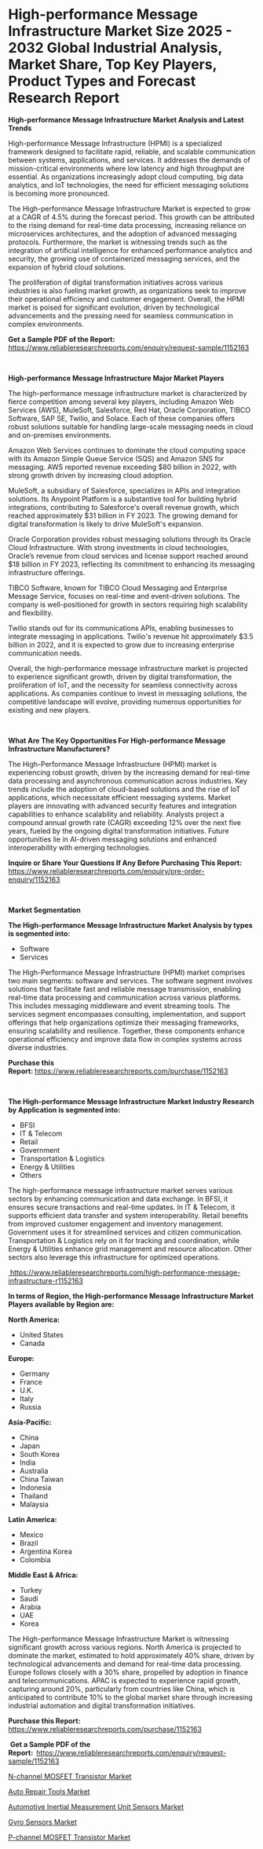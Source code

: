 <p><h1>High-performance Message Infrastructure Market Size 2025 - 2032 Global Industrial Analysis, Market Share, Top Key Players, Product Types and Forecast Research Report</h1></p><p><strong>High-performance Message Infrastructure Market Analysis and Latest Trends</strong></p>
<p><p>High-performance Message Infrastructure (HPMI) is a specialized framework designed to facilitate rapid, reliable, and scalable communication between systems, applications, and services. It addresses the demands of mission-critical environments where low latency and high throughput are essential. As organizations increasingly adopt cloud computing, big data analytics, and IoT technologies, the need for efficient messaging solutions is becoming more pronounced.</p><p>The High-performance Message Infrastructure Market is expected to grow at a CAGR of 4.5% during the forecast period. This growth can be attributed to the rising demand for real-time data processing, increasing reliance on microservices architectures, and the adoption of advanced messaging protocols. Furthermore, the market is witnessing trends such as the integration of artificial intelligence for enhanced performance analytics and security, the growing use of containerized messaging services, and the expansion of hybrid cloud solutions.</p><p>The proliferation of digital transformation initiatives across various industries is also fueling market growth, as organizations seek to improve their operational efficiency and customer engagement. Overall, the HPMI market is poised for significant evolution, driven by technological advancements and the pressing need for seamless communication in complex environments.</p></p>
<p><strong>Get a Sample PDF of the Report:&nbsp;</strong> <a href="https://www.reliableresearchreports.com/enquiry/request-sample/1152163?utm_campaign=8&utm_medium=2&utm_source=Github&utm_content=ia&utm_term=07012025&utm_id=high-performance-message-infrastructure">https://www.reliableresearchreports.com/enquiry/request-sample/1152163</a></p>
<p>&nbsp;</p>
<p><strong>High-performance Message Infrastructure Major Market Players</strong></p>
<p><p>The high-performance message infrastructure market is characterized by fierce competition among several key players, including Amazon Web Services (AWS), MuleSoft, Salesforce, Red Hat, Oracle Corporation, TIBCO Software, SAP SE, Twilio, and Solace. Each of these companies offers robust solutions suitable for handling large-scale messaging needs in cloud and on-premises environments.</p><p>Amazon Web Services continues to dominate the cloud computing space with its Amazon Simple Queue Service (SQS) and Amazon SNS for messaging. AWS reported revenue exceeding $80 billion in 2022, with strong growth driven by increasing cloud adoption.</p><p>MuleSoft, a subsidiary of Salesforce, specializes in APIs and integration solutions. Its Anypoint Platform is a substantive tool for building hybrid integrations, contributing to Salesforce's overall revenue growth, which reached approximately $31 billion in FY 2023. The growing demand for digital transformation is likely to drive MuleSoft's expansion.</p><p>Oracle Corporation provides robust messaging solutions through its Oracle Cloud Infrastructure. With strong investments in cloud technologies, Oracle’s revenue from cloud services and license support reached around $18 billion in FY 2023, reflecting its commitment to enhancing its messaging infrastructure offerings.</p><p>TIBCO Software, known for TIBCO Cloud Messaging and Enterprise Message Service, focuses on real-time and event-driven solutions. The company is well-positioned for growth in sectors requiring high scalability and flexibility.</p><p>Twilio stands out for its communications APIs, enabling businesses to integrate messaging in applications. Twilio's revenue hit approximately $3.5 billion in 2022, and it is expected to grow due to increasing enterprise communication needs.</p><p>Overall, the high-performance message infrastructure market is projected to experience significant growth, driven by digital transformation, the proliferation of IoT, and the necessity for seamless connectivity across applications. As companies continue to invest in messaging solutions, the competitive landscape will evolve, providing numerous opportunities for existing and new players.</p></p>
<p>&nbsp;</p>
<p><strong>What Are The Key Opportunities For High-performance Message Infrastructure Manufacturers?</strong></p>
<p><p>The High-Performance Message Infrastructure (HPMI) market is experiencing robust growth, driven by the increasing demand for real-time data processing and asynchronous communication across industries. Key trends include the adoption of cloud-based solutions and the rise of IoT applications, which necessitate efficient messaging systems. Market players are innovating with advanced security features and integration capabilities to enhance scalability and reliability. Analysts project a compound annual growth rate (CAGR) exceeding 12% over the next five years, fueled by the ongoing digital transformation initiatives. Future opportunities lie in AI-driven messaging solutions and enhanced interoperability with emerging technologies.</p></p>
<p><strong>Inquire or Share Your Questions If Any Before Purchasing This Report:</strong> <a href="https://www.reliableresearchreports.com/enquiry/pre-order-enquiry/1152163?utm_campaign=8&utm_medium=2&utm_source=Github&utm_content=ia&utm_term=07012025&utm_id=high-performance-message-infrastructure">https://www.reliableresearchreports.com/enquiry/pre-order-enquiry/1152163</a></p>
<p>&nbsp;</p>
<p><strong>Market Segmentation</strong></p>
<p><strong>The High-performance Message Infrastructure Market Analysis by types is segmented into:</strong></p>
<p><ul><li>Software</li><li>Services</li></ul></p>
<p><p>The High-Performance Message Infrastructure (HPMI) market comprises two main segments: software and services. The software segment involves solutions that facilitate fast and reliable message transmission, enabling real-time data processing and communication across various platforms. This includes messaging middleware and event streaming tools. The services segment encompasses consulting, implementation, and support offerings that help organizations optimize their messaging frameworks, ensuring scalability and resilience. Together, these components enhance operational efficiency and improve data flow in complex systems across diverse industries.</p></p>
<p><strong>Purchase this Report:&nbsp;</strong><a href="https://www.reliableresearchreports.com/purchase/1152163?utm_campaign=8&utm_medium=2&utm_source=Github&utm_content=ia&utm_term=07012025&utm_id=high-performance-message-infrastructure">https://www.reliableresearchreports.com/purchase/1152163</a></p>
<p>&nbsp;</p>
<p><strong>The High-performance Message Infrastructure Market Industry Research by Application is segmented into:</strong></p>
<p><ul><li>BFSI</li><li>IT & Telecom</li><li>Retail</li><li>Government</li><li>Transportation & Logistics</li><li>Energy & Utilities</li><li>Others</li></ul></p>
<p><p>The high-performance message infrastructure market serves various sectors by enhancing communication and data exchange. In BFSI, it ensures secure transactions and real-time updates. In IT & Telecom, it supports efficient data transfer and system interoperability. Retail benefits from improved customer engagement and inventory management. Government uses it for streamlined services and citizen communication. Transportation & Logistics rely on it for tracking and coordination, while Energy & Utilities enhance grid management and resource allocation. Other sectors also leverage this infrastructure for optimized operations.</p></p>
<p><a href="https://www.reliableresearchreports.com/high-performance-message-infrastructure-r1152163?utm_campaign=8&utm_medium=2&utm_source=Github&utm_content=ia&utm_term=07012025&utm_id=high-performance-message-infrastructure">&nbsp;https://www.reliableresearchreports.com/high-performance-message-infrastructure-r1152163</a></p>
<p><strong>In terms of Region, the High-performance Message Infrastructure Market Players available by Region are:</strong></p>
<p>
    <p> <strong> North America: </strong>
        <ul>
            <li>United States</li>
            <li>Canada</li>
        </ul>
        </p> 
    <p> <strong> Europe: </strong>
        <ul>
            <li>Germany</li>
            <li>France</li>
            <li>U.K.</li>
            <li>Italy</li>
            <li>Russia</li>
        </ul>
        </p> 
    <p> <strong> Asia-Pacific: </strong>
        <ul>
            <li>China</li>
            <li>Japan</li>
            <li>South Korea</li>
            <li>India</li>
            <li>Australia</li>
            <li>China Taiwan</li>
            <li>Indonesia</li>
            <li>Thailand</li>
            <li>Malaysia</li>
        </ul>
        </p> 
    <p> <strong> Latin America: </strong>
        <ul>
            <li>Mexico</li>
            <li>Brazil</li>
            <li>Argentina Korea</li>
            <li>Colombia</li>
        </ul>
        </p> 
    <p> <strong> Middle East & Africa: </strong>
        <ul>
            <li>Turkey</li>
            <li>Saudi</li>
            <li>Arabia</li>
            <li>UAE</li>
            <li>Korea</li>
        </ul>
    </p>
    </p>
<p><p>The High-performance Message Infrastructure Market is witnessing significant growth across various regions. North America is projected to dominate the market, estimated to hold approximately 40% share, driven by technological advancements and demand for real-time data processing. Europe follows closely with a 30% share, propelled by adoption in finance and telecommunications. APAC is expected to experience rapid growth, capturing around 20%, particularly from countries like China, which is anticipated to contribute 10% to the global market share through increasing industrial automation and digital transformation initiatives.</p></p>
<p><strong>Purchase this Report: </strong><a href="https://www.reliableresearchreports.com/purchase/1152163?utm_campaign=8&utm_medium=2&utm_source=Github&utm_content=ia&utm_term=07012025&utm_id=high-performance-message-infrastructure">https://www.reliableresearchreports.com/purchase/1152163</a></p>
<p>&nbsp;<strong>Get a Sample PDF of the Report:&nbsp;&nbsp;</strong><a href="https://www.reliableresearchreports.com/enquiry/request-sample/1152163?utm_campaign=8&utm_medium=2&utm_source=Github&utm_content=ia&utm_term=07012025&utm_id=high-performance-message-infrastructure">https://www.reliableresearchreports.com/enquiry/request-sample/1152163</a></p>
<p><strong></strong></p>
<p><p><a href="https://github.com/comasnickie/Market-Research-Report-List-1/blob/main/n-channel-mosfet-transistor-market.md?utm_campaign=8&utm_medium=2&utm_source=Github&utm_content=ia&utm_term=07012025&utm_id=high-performance-message-infrastructure">N-channel MOSFET Transistor Market</a></p><p><a href="https://github.com/wileonie19657/Market-Research-Report-List-1/blob/main/auto-repair-tools-market.md?utm_campaign=8&utm_medium=2&utm_source=Github&utm_content=ia&utm_term=07012025&utm_id=high-performance-message-infrastructure">Auto Repair Tools Market</a></p><p><a href="https://github.com/PeterParrish5/Market-Research-Report-List-7/blob/main/automotive-inertial-measurement-unit-sensors-market.md?utm_campaign=8&utm_medium=2&utm_source=Github&utm_content=ia&utm_term=07012025&utm_id=high-performance-message-infrastructure">Automotive Inertial Measurement Unit Sensors Market</a></p><p><a href="https://github.com/mcfred89/Market-Research-Report-List-1/blob/main/gyro-sensors-market.md?utm_campaign=8&utm_medium=2&utm_source=Github&utm_content=ia&utm_term=07012025&utm_id=high-performance-message-infrastructure">Gyro Sensors Market</a></p><p><a href="https://github.com/bornergabrielle89/Market-Research-Report-List-1/blob/main/p-channel-mosfet-transistor-market.md?utm_campaign=8&utm_medium=2&utm_source=Github&utm_content=ia&utm_term=07012025&utm_id=high-performance-message-infrastructure">P-channel MOSFET Transistor Market</a></p></p>